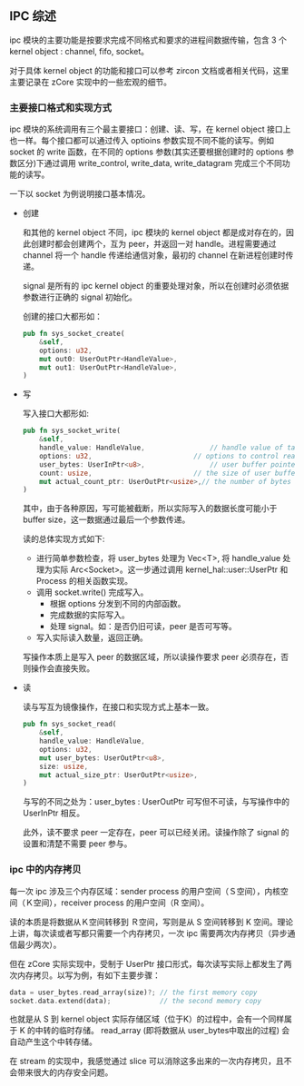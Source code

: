 ## IPC 综述

ipc 模块的主要功能是按要求完成不同格式和要求的进程间数据传输，包含 3 个 kernel object : channel, fifo, socket。

对于具体 kernel object 的功能和接口可以参考 zircon 文档或者相关代码，这里主要记录在 zCore 实现中的一些宏观的细节。

### 主要接口格式和实现方式

 ipc 模块的系统调用有三个最主要接口：创建、读、写，在 kernel object 接口上也一样。每个接口都可以通过传入 optioins 参数实现不同不能的读写。例如 socket 的 write 函数，在不同的 options 参数(其实还要根据创建时的 options 参数区分)下通过调用 write_control, write_data, write_datagram 完成三个不同功能的读写。

一下以 socket 为例说明接口基本情况。

* 创建

  和其他的 kernel object 不同，ipc 模块的 kernel object 都是成对存在的，因此创建时都会创建两个，互为 peer，并返回一对 handle。进程需要通过 channel 将一个 handle 传递给通信对象，最初的 channel 在新进程创建时传递。

  signal 是所有的 ipc kernel object 的重要处理对象，所以在创建时必须依据参数进行正确的 signal 初始化。

  创建的接口大都形如：

  ```rust
  pub fn sys_socket_create(
      &self,
      options: u32,
      mut out0: UserOutPtr<HandleValue>,
      mut out1: UserOutPtr<HandleValue>,
  )
  ```

* 写

  写入接口大都形如:

  ```rust
  pub fn sys_socket_write(
      &self,
      handle_value: HandleValue,				// handle value of target object
      options: u32,							// options to control read
      user_bytes: UserInPtr<u8>,				// user buffer pointer
      count: usize,							// the size of user buffer
      mut actual_count_ptr: UserOutPtr<usize>,// the number of bytes actually write
  )
  ```

  其中，由于各种原因，写可能被截断，所以实际写入的数据长度可能小于 buffer size，这一数据通过最后一个参数传递。

  读的总体实现方式如下:

  * 进行简单参数检查，将 user_bytes 处理为 Vec\<T\>, 将 handle_value 处理为实际 Arc\<Socket\>。这一步通过调用 kernel_hal::user::UserPtr 和 Process 的相关函数实现。
  * 调用 socket.write() 完成写入。
    * 根据 options 分发到不同的内部函数。
    * 完成数据的实际写入。
    * 处理 signal。如：是否仍旧可读，peer 是否可写等。
  * 写入实际读入数量，返回正确。

  写操作本质上是写入 peer 的数据区域，所以读操作要求 peer 必须存在，否则操作会直接失败。

* 读

  读与写互为镜像操作，在接口和实现方式上基本一致。

  ```rust
  pub fn sys_socket_read(
      &self,
      handle_value: HandleValue, 			 
      options: u32,						 
      mut user_bytes: UserOutPtr<u8>,      
      size: usize,						 
      mut actual_size_ptr: UserOutPtr<usize>, 
  )
  ```

  与写的不同之处为：user_bytes : UserOutPtr 可写但不可读，与写操作中的 UserInPtr 相反。

  此外，读不要求 peer 一定存在，peer 可以已经关闭。读操作除了 signal 的设置和清楚不需要 peer 参与。

### ipc 中的内存拷贝

每一次 ipc 涉及三个内存区域：sender process 的用户空间（Ｓ空间），内核空间（Ｋ空间），receiver process 的用户空间（R 空间）。

读的本质是将数据从Ｋ空间转移到 Ｒ空间，写则是从 S 空间转移到 K 空间。理论上讲，每次读或者写都只需要一个内存拷贝，一次 ipc 需要两次内存拷贝（异步通信最少两次）。

但在 zCore 实际实现中，受制于 UserPtr 接口形式，每次读写实际上都发生了两次内存拷贝。以写为例，有如下主要步骤：

```rust
data = user_bytes.read_array(size)?; // the first memory copy
socket.data.extend(data);            // the second memory copy
```

也就是从 S 到 kernel object 实际存储区域（位于K）的过程中，会有一个同样属于 K 的中转的临时存储。 read_array (即将数据从 user_bytes中取出的过程) 会自动产生这个中转存储。

在 stream 的实现中，我感觉通过 slice 可以消除这多出来的一次内存拷贝，且不会带来很大的内存安全问题。


